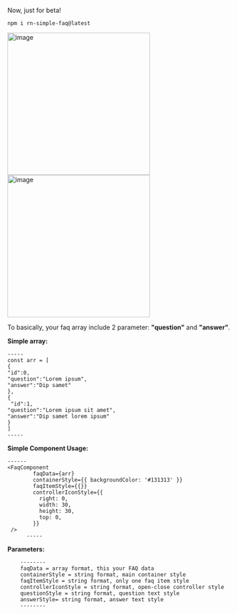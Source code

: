   Now, just for beta!
  
  `npm i rn-simple-faq@latest`
  
  <img width="320" alt="image" src="https://user-images.githubusercontent.com/92387865/208238273-82d7d515-05a3-4725-b01e-6371ed17f996.png">

  <img width="320" alt="image" src="https://user-images.githubusercontent.com/92387865/208238265-97fae8c4-93ae-4ed6-a330-3377251d856a.png">

  
  To basically, your faq array include 2 parameter: **"question"** and **"answer"**. 
  
  **Simple array:**
  
    -----
    const arr = [
    {
    "id":0,
    "question":"Lorem ipsum",
    "answer":"Dip samet"
    },
    {
     "id":1,
    "question":"Lorem ipsum sit amet",
    "answer":"Dip samet lorem ipsum"
    }
    ]
    -----
  
  
  **Simple Component  Usage:**
  
    ------
    <FaqComponent
            faqData={arr}
            containerStyle={{ backgroundColor: '#131313' }}
            faqItemStyle={{}}
            controllerIconStyle={{
              right: 0,
              width: 30,
              height: 30,
              top: 0,
            }}
     />
          -----
          
 **Parameters:**        
          
        --------
        faqData = array format, this your FAQ data
        containerStyle = string format, main container style
        faqItemStyle = string format, only one faq item style
        controllerIconStyle = string format, open-close controller style
        questionStyle = string format, question text style
        answerStyle= string format, answer text style
        --------
